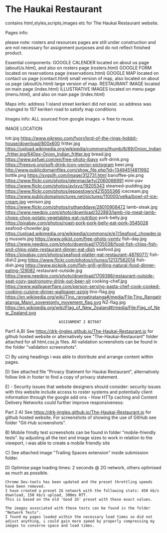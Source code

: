 # The Haukai Restaurant
contains html,styles,scripts,images etc for The Haukai Restaurant website.

Pages info:

please note: rosters and resources pages are still under construction and are not necessary for assignment purposes and do not reflect finished product.

Essential components:
GOOGLE CALENDER         located on about us page (aboutUs.html), and also on rosters page (rosters.html)
GOOGLE FORM             located on reservations page (reservations.html)
GOOGLE MAP              located on contact us page (contact.html) small version of map, also located on about us page (aboutUs.html) large version of map.
RESTAURANT IMAGE        located on main page (index.html)
ILLUSTRATIVE IMAGES     located on menu page (menu.html), and also on main page (index.html)

Maps info:
address 1 island street kerikeri did not exist. so address was changed to 157 kerikeri road to satisfy map conditions

Images info: ALL sourced from google images -> free to reuse.

IMAGE                   LOCATION

lotr.jpg                https://www.pikrepo.com/fyorr/lord-of-the-rings-hobbit-house/download/800x600
fritter.jpg             https://upload.wikimedia.org/wikipedia/commons/thumb/8/89/Onion_Indian_fritter.jpg/640px-Onion_Indian_fritter.jpg
bread.jpg               https://www.pxfuel.com/en/free-photo-ibayx
soft-drink.png          https://freesvg.org/soft-drink-icon-vector-pictogram
beer.png                http://www.publicdomainfiles.com/show_file.php?id=13494514811992
bottle.png              https://svgsilh.com/image/312731.html
banoffee-pie.png        https://www.flickr.com/photos/glenmaclarty/2060066991
mini-pav                https://www.flickr.com/photos/avlxyz/19205343
steamed-pudding.jpg     https://www.flickr.com/photos/jeppestown/4215555366
icecream.jpg            https://www.publicdomainpictures.net/pictures/110000/velka/bowl-of-ice-cream.jpg
venison.jpg             https://www.flickr.com/photos/ruthanddave/28010908472
lamb-steak.jpg          https://www.needpix.com/photo/download/322883/lamb-rip-meat-lamb-chops-chop-potato-vegetables-eat-nutrition
pork-belly.jpg          https://pixabay.com/photos/roast-pork-pork-belly-eat-pork-3545028
seafood-chowder.jpg     https://upload.wikimedia.org/wikipedia/commons/e/e7/Seafood_chowder.jpg
mussels.jpg             https://www.pikist.com/free-photo-vxmtv
fish-day.jpg            https://www.needpix.com/photo/download/1705038/food-fish-chips-fish-and-chips-plate-restaurant-dinner-eat-dish
seafood.jpg             https://pixabay.com/photos/seafood-platter-eat-restaurant-4876077/
fish-dish2.jpeg         https://www.flickr.com/photos/chunso/12137562014
fish-dish.jpeg          https://www.pickpik.com/fish-grill-grilling-natural-food-dinner-eating-129082
restaurant-outside.jpg  https://www.needpix.com/photo/download/1709388/restaurant-outside-seat-cozy-gastronomy-drink-out-beer-sit
cooking-chef.jpg        https://www.wallpaperflare.com/person-serving-pasta-chef-cook-cooked-cooking-cuisine-dinner-wallpaper-azgig
tino-flag.jpg           https://en.wikipedia.org/wiki/Tino_rangatiratanga#/media/File:Tino_Rangatiratanga_Maori_sovereignty_movement_flag.svg
NZ-flag.jpg             https://en.wikipedia.org/wiki/Flag_of_New_Zealand#/media/File:Flag_of_New_Zealand.svg

                            ASSIGNMENT 2 BIT607
Part1
A,B)    See https://drk-jingles.github.io/The-Haukai-Restaurant.io for github hosted website or alternatively see "The-Haukai-Restaurant" folder attached for all html,css,js files.
        All validation screenshots can be found in the folder "validation screenshots".

C)      By using headings i was able to distribute and arrange content within pages. 


D)  See attached file "Privacy Statment for Haukai Restaurant", alternatively follow link in footer to find a copy of privacy statement.

E)  - Security issues that website designers should consider:       security issues with this website include access to roster systems and potentially client information through the google add ons
    - How HTTp caching and Content Delivery Networks could further improve responsiveness:      


Part 2
A)  See https://drk-jingles.github.io/The-Haukai-Restaurant.io for github hosted website.
    For screenshots of showing the use of GitHub see folder "Git-Hub screenshots".

B)  Mobile frindly test screenshots can be found in folder "mobile-friendly tests".
    by adjusting all the text and image sizes to work in relation to the viewport, i was able to create a mobile friendly site

C)  See attached image "Trailing Spaces extension" inside submission folder.

D)  Optimise page loading times: 2 seconds @ 2G network, others optimised as much as possible.

    Chrome Dev-tools has been updated and the preset throttling speeds have been removed.
    I have created a preset 2G network with the following stats: 450 kb/s download, 150 kb/s upload, 300ms RTT.
    This is based on the old 'Good 2G' preset with these exact values.

    The images associated with these tests can be found in the folder "Network Tests".
    I found my pages loaded within the necessary load times so did not adjust anything, i could gain more speed by properly compressing my images to conserve space and load times.

<!--created by:Adam Hearps
student id: 5001160
For: openpolytech, BIT607, assignment 2.-->